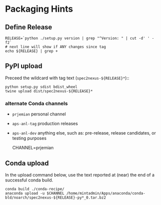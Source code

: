 # Packaging Hints

## Define Release

    RELEASE=`python ./setup.py version | grep "^Version: " | cut -d' ' -f2`
    # next line will show if ANY changes since tag
    echo ${RELEASE} | grep +

## PyPI upload

Preceed the wildcard with tag text (`spec2nexus-${RELEASE}*`)::

	python setup.py sdist bdist_wheel
	twine upload dist/spec2nexus-${RELEASE}*

### alternate Conda channels

* `prjemian` personal channel
* `aps-anl-tag` production releases
* `aps-anl-dev` anything else, such as: pre-release, release candidates, or testing purposes

    CHANNEL=prjemian

## Conda upload

In the upload command below, use the text reported 
at (near) the end of a successful conda build.

	conda build ./conda-recipe/
	anaconda upload -u $CHANNEL /home/mintadmin/Apps/anaconda/conda-bld/noarch/spec2nexus-${RELEASE}-py*_0.tar.bz2
